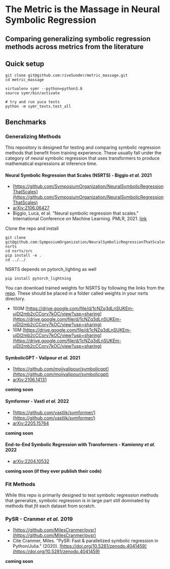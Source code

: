 # The Metric is the Massage in Neural Symbolic Regression
## Comparing generalizing symbolic regression methods across metrics from the literature

## Quick setup

```
git clone git@github.com:riveSunder/metric_massage.git
cd metric_massage

virtualenv symr --python=python3.8
source symr/bin/activate

# try and run yuca tests
python -m symr_tests.test_all
```

## Benchmarks

### Generalizing Methods

This repository is designed for testing and comparing symbolic regression methods that benefit from training experience. These usually fall under the category of neural symbolic regression that uses transformers to produce mathematical expressions at inference time.

#### Neural Symbolic Regression that Scales (NSRTS) - Biggio _et al._ 2021

* [https://github.com/SymposiumOrganization/NeuralSymbolicRegressionThatScales](https://github.com/SymposiumOrganization/NeuralSymbolicRegressionThatScales)
* [arXiv:2106.06427](https://arxiv.org/abs/2106.06427)
* Biggio, Luca, et al. "Neural symbolic regression that scales." International Conference on Machine Learning. PMLR, 2021. [link](https://proceedings.mlr.press/v139/biggio21a.html)

Clone the repo and install

```
git clone git@github.com:SymposiumOrganization/NeuralSymbolicRegressionThatScales.git nsrts
cd nsrts/src
pip install -e .
cd ../../
```

NSRTS depends on pytorch_lighting as well

```
pip install pytorch_lightning
```

You can download trained weights for NSRTS by following the links from the [repo](https://github.com/SymposiumOrganization/NeuralSymb). These should be placed in a folder called weights in your nsrts directory. 

* 100M [https://drive.google.com/file/d/1cNZq3dLnSUKEm-ujDl2mb2cCCorv7kOC/view?usp=sharing](https://drive.google.com/file/d/1cNZq3dLnSUKEm-ujDl2mb2cCCorv7kOC/view?usp=sharing)
* 10M [https://drive.google.com/file/d/1cNZq3dLnSUKEm-ujDl2mb2cCCorv7kOC/view?usp=sharing](https://drive.google.com/file/d/1cNZq3dLnSUKEm-ujDl2mb2cCCorv7kOC/view?usp=sharing)

#### SymbolicGPT - Valipour _et al._ 2021

* [https://github.com/mojivalipour/symbolicgpt](https://github.com/mojivalipour/symbolicgpt)
* [arXiv:2106.14131](https://arxiv.org/abs/2106.14131)

**coming soon**

#### Symformer - Vastl _et al._ 2022

* [https://github.com/vastlik/symformer/](https://github.com/vastlik/symformer/)
* [arXiv:2205.15764](https://arxiv.org/abs/2205.15764)

**coming soon**

#### End-to-End Symbolic Regression with Transformers - Kamienny _et al._ 2022 

* [arXiv:2204.10532](https://arxiv.org/abs/2204.10532)

**coming soon (if they ever publish their code)**

### Fit Methods

While this repo is primarily designed to test symbolic regression methods that generalize, symbolic regression is in large part still dominated by methods that _fit_ each dataset from scratch.  

### PySR - Cranmer _et al._ 2019

* [https://github.com/MilesCranmer/pysr](https://github.com/MilesCranmer/pysr)
* Cite Cranmer, Miles. "PySR: Fast & parallelized symbolic regression in Python/Julia." (2020). [https://doi.org/10.5281/zenodo.4041459](https://doi.org/10.5281/zenodo.4041459)

**coming soon**
